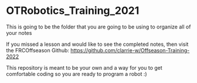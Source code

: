 # OTRobotics_Training_2021
This is going to be the folder 
that you are going to be using to 
organize all of your notes

If you missed a lesson and would like to see
the completed notes, then visit the FRCOffseason Github: 
https://github.com/clarrie-w/Offseason-Training-2022

This repository is meant to be your own and a way for 
you to get comfortable coding so you are ready to program
a robot :)
